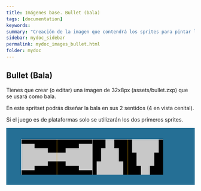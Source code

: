 ```yaml
---
title: Imágenes base. Bullet (bala)
tags: [documentation]
keywords:
summary: "Creación de la imagen que contendrá los sprites para pintar las balas"
sidebar: mydoc_sidebar
permalink: mydoc_images_bullet.html
folder: mydoc
---
```


## Bullet (Bala)

Tienes que crear (o editar) una imagen de 32x8px (assets/bullet.zxp) que se usará como bala.

En este spritset podrás diseñar la bala en sus 2 sentidos (4 en vista cenital).

Si el juego es de plataformas solo se utilizarán los dos primeros sprites.

![](./images/bullet.png)



